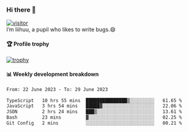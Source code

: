 ### Hi there 👋
[![visitor](https://visitor-badge.glitch.me/badge?page_id=liihuu&right_color=blue)](https://github.com/liihuu)<br>
I’m liihuu, a pupil who likes to write bugs.😄


#### 🏆 Profile trophy
[![trophy](https://github-profile-trophy.vercel.app?username=liihuu&margin-w=16&margin-h=16&rank=-C,-B)](https://github.com/liihuu)


#### 📊 Weekly development breakdown
<!--START_SECTION:waka-->

```txt
From: 22 June 2023 - To: 29 June 2023

TypeScript   10 hrs 55 mins  ███████████████▒░░░░░░░░░   61.65 %
JavaScript   3 hrs 54 mins   █████▓░░░░░░░░░░░░░░░░░░░   22.06 %
JSON         2 hrs 24 mins   ███▒░░░░░░░░░░░░░░░░░░░░░   13.61 %
Bash         23 mins         ▓░░░░░░░░░░░░░░░░░░░░░░░░   02.25 %
Git Config   2 mins          ░░░░░░░░░░░░░░░░░░░░░░░░░   00.21 %
```

<!--END_SECTION:waka-->

<!--
**liihuu/liihuu** is a ✨ _special_ ✨ repository because its `README.md` (this file) appears on your GitHub profile.

Here are some ideas to get you started:

- 🔭 I’m currently working on ...
- 🌱 I’m currently learning ...
- 👯 I’m looking to collaborate on ...
- 🤔 I’m looking for help with ...
- 💬 Ask me about ...
- 📫 How to reach me: ...
- 😄 Pronouns: ...
- ⚡ Fun fact: ...
-->
